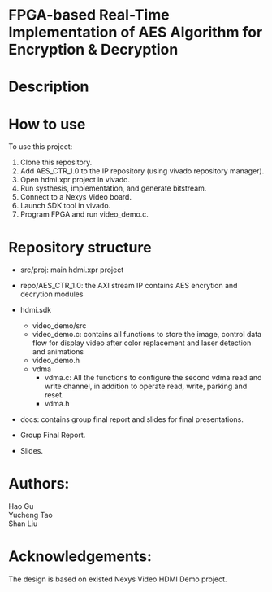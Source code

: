 # FPGA-based Real-Time Implementation of AES Algorithm for Encryption & Decryption

# Description

# How to use
To use this project: <br />
 1. Clone this repository. <br />
 2. Add AES_CTR_1.0 to the IP repository (using vivado repository manager).<br />
 3. Open hdmi.xpr project in vivado. <br />
 4. Run systhesis, implementation, and generate bitstream. <br />
 5. Connect to a Nexys Video board. <br />
 6. Launch SDK tool in vivado. <br />
 7. Program FPGA and run video_demo.c. <br >

# Repository structure
* src/proj: main hdmi.xpr project
 * repo/AES_CTR_1.0: the AXI stream IP contains AES encrytion and decrytion modules

 * hdmi.sdk
   * video_demo/src
    * video_demo.c: contains all functions to store the image, control data flow for display video after color replacement and laser        detection and animations
    * video_demo.h
   * vdma
      * vdma.c: All the functions to configure the second vdma read and write channel, in addition to operate read, write, parking and        reset.
      * vdma.h
* docs: contains group final report and slides for final presentations.
 * Group Final Report.
 * Slides.

# Authors:
 Hao Gu <br />
 Yucheng Tao <br />
 Shan Liu <br />

# Acknowledgements:
The design is based on existed Nexys Video HDMI Demo project.
